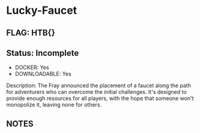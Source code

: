 # Lucky-Faucet

## FLAG: HTB{}

## Status: Incomplete

+ DOCKER: Yes
+ DOWNLOADABLE: Yes

Description: The Fray announced the placement of a faucet along the path for adventurers who can overcome the initial challenges. It's designed to provide enough resources for all players, with the hope that someone won't monopolize it, leaving none for others.

## NOTES
